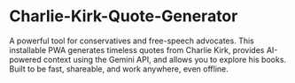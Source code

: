 # Charlie-Kirk-Quote-Generator
A powerful tool for conservatives and free-speech advocates. This installable PWA generates timeless quotes from Charlie Kirk, provides AI-powered context using the Gemini API, and allows you to explore his books. Built to be fast, shareable, and work anywhere, even offline.

